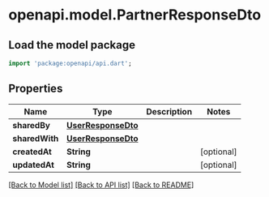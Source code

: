# openapi.model.PartnerResponseDto

## Load the model package
```dart
import 'package:openapi/api.dart';
```

## Properties
Name | Type | Description | Notes
------------ | ------------- | ------------- | -------------
**sharedBy** | [**UserResponseDto**](UserResponseDto.md) |  | 
**sharedWith** | [**UserResponseDto**](UserResponseDto.md) |  | 
**createdAt** | **String** |  | [optional] 
**updatedAt** | **String** |  | [optional] 

[[Back to Model list]](../README.md#documentation-for-models) [[Back to API list]](../README.md#documentation-for-api-endpoints) [[Back to README]](../README.md)


